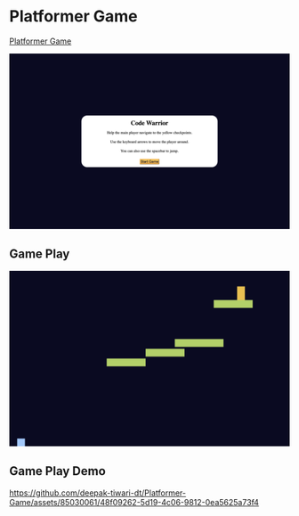 # Platformer Game

[Platformer Game](https://platformer-game-24.netlify.app/)

![Game Play](./images/Img1.png)

## Game Play

![Demo](./images/Img2.png)

## Game Play Demo

https://github.com/deepak-tiwari-dt/Platformer-Game/assets/85030061/48f09262-5d19-4c06-9812-0ea5625a73f4
